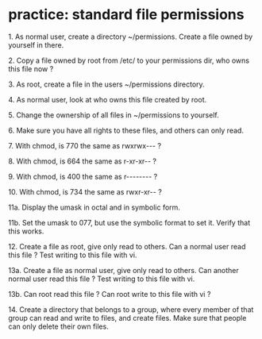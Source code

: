 # practice: standard file permissions

1\. As normal user, create a directory \~/permissions. Create a file
owned by yourself in there.

2\. Copy a file owned by root from /etc/ to your permissions dir, who
owns this file now ?

3\. As root, create a file in the users \~/permissions directory.

4\. As normal user, look at who owns this file created by root.

5\. Change the ownership of all files in \~/permissions to yourself.

6\. Make sure you have all rights to these files, and others can only
read.

7\. With chmod, is 770 the same as rwxrwx\-\-- ?

8\. With chmod, is 664 the same as r-xr-xr\-- ?

9\. With chmod, is 400 the same as r\-\-\-\-\-\-\-- ?

10\. With chmod, is 734 the same as rwxr-xr\-- ?

11a. Display the umask in octal and in symbolic form.

11b. Set the umask to 077, but use the symbolic format to set it. Verify
that this works.

12\. Create a file as root, give only read to others. Can a normal user
read this file ? Test writing to this file with vi.

13a. Create a file as normal user, give only read to others. Can another
normal user read this file ? Test writing to this file with vi.

13b. Can root read this file ? Can root write to this file with vi ?

14\. Create a directory that belongs to a group, where every member of
that group can read and write to files, and create files. Make sure that
people can only delete their own files.
